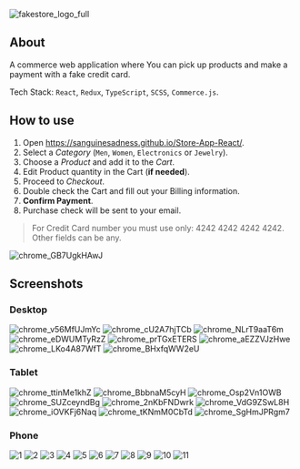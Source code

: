 ![fakestore_logo_full](https://user-images.githubusercontent.com/59533126/132042542-afaa6446-a823-4f14-b2b7-5b332fd3bcbf.png)
## About
A commerce web application where You can pick up products and make a payment with a fake credit card.

Tech Stack: `React`, `Redux`, `TypeScript`, `SCSS`, `Commerce.js`.

## How to use
1. Open https://sanguinesadness.github.io/Store-App-React/.
2. Select a _Category_ (`Men`, `Women`, `Electronics` or `Jewelry`).
3. Choose a _Product_ and add it to the _Cart_.
4. Edit Product quantity in the Cart (__if needed__).
5. Proceed to _Checkout_.
6. Double check the Cart and fill out your Billing information.
7. __Confirm Payment__.
9. Purchase check will be sent to your email.

> For Credit Card number you must use only: 4242 4242 4242 4242.
> Other fields can be any.

![chrome_GB7UgkHAwJ](https://user-images.githubusercontent.com/59533126/132044484-9a2e5a0c-0df6-44e2-ba2c-647a784e657c.png)

## Screenshots
### Desktop
![chrome_v56MfUJmYc](https://user-images.githubusercontent.com/59533126/132044925-9a4c86ee-1f67-4598-b6ce-51ae3c64258c.png)
![chrome_cU2A7hjTCb](https://user-images.githubusercontent.com/59533126/132045028-12091962-26e2-44c7-aeda-2df09019ebed.png)
![chrome_NLrT9aaT6m](https://user-images.githubusercontent.com/59533126/132044985-416288f5-b29d-477d-bd76-d0c44aa171fc.png)
![chrome_eDWUMTyRzZ](https://user-images.githubusercontent.com/59533126/132044993-f156c822-1243-47b2-8d3c-14ef4160a8af.png)
![chrome_prTGxETERS](https://user-images.githubusercontent.com/59533126/132044937-1f68ac53-1c09-43ef-83e4-6ff68541fd35.png)
![chrome_aEZZVJzHwe](https://user-images.githubusercontent.com/59533126/132045042-a5e874ba-3e2c-4f3b-a03d-b8cc10a5da4b.png)
![chrome_LKo4A87WfT](https://user-images.githubusercontent.com/59533126/132045059-5cced9fd-840d-428e-a1d1-be1796360713.png)
![chrome_BHxfqWW2eU](https://user-images.githubusercontent.com/59533126/132045061-e098fd87-1cf7-471b-bbd1-0e3ee2c140c8.png)

### Tablet
![chrome_ttinMe1khZ](https://user-images.githubusercontent.com/59533126/132045806-98effc31-8bee-4f87-ae4b-34209b0a941f.png)
![chrome_BbbnaM5cyH](https://user-images.githubusercontent.com/59533126/132045815-ba636ed0-95a2-4e72-8fad-8301de56f978.png)
![chrome_Osp2Vn1OWB](https://user-images.githubusercontent.com/59533126/132045823-7012bf94-85ab-4d98-93ce-9c3f44fe4e62.png)
![chrome_SUZceyndBg](https://user-images.githubusercontent.com/59533126/132045830-e725b36b-d7cf-42ca-a51a-e9529c710a42.png)
![chrome_2nKbFNDwrk](https://user-images.githubusercontent.com/59533126/132045839-b47fad41-9b08-4f4a-8d04-ada1226eb0e6.png)
![chrome_VdG9ZSwL8H](https://user-images.githubusercontent.com/59533126/132045923-3b990c03-0b45-45a9-9a18-0c734ff37ee7.png)
![chrome_iOVKFj6Naq](https://user-images.githubusercontent.com/59533126/132045906-0e647bdf-3260-49d0-981d-75a895ab2627.png)
![chrome_tKNmM0CbTd](https://user-images.githubusercontent.com/59533126/132045938-58ed3e80-44ab-4bae-b3ff-4e74a0ddabf3.png)
![chrome_SgHmJPRgm7](https://user-images.githubusercontent.com/59533126/132045945-ab74c57b-b87a-41d4-b2ae-dc91520c27a7.png)

### Phone
![1](https://user-images.githubusercontent.com/59533126/132047853-e726e075-ee15-4548-98d5-731f66d48c6f.jpg)
![2](https://user-images.githubusercontent.com/59533126/132047854-8271480a-3cdb-413e-a803-7a083d33926e.jpg)
![3](https://user-images.githubusercontent.com/59533126/132047856-ec1f264e-532e-42cd-99a0-63f0fbf41f80.jpg)
![4](https://user-images.githubusercontent.com/59533126/132047859-dd37967b-271a-4f1a-901c-8d48e3993b6d.jpg)
![5](https://user-images.githubusercontent.com/59533126/132047860-7dcb0b00-c3ca-4a38-87a2-2a538b2d4bbd.jpg)
![6](https://user-images.githubusercontent.com/59533126/132047861-e54497e6-d906-48f0-ba79-0372e9ea4983.jpg)
![7](https://user-images.githubusercontent.com/59533126/132047862-d62b35b2-a49f-4156-af84-668989e67f17.jpg)
![8](https://user-images.githubusercontent.com/59533126/132047863-61c31c7f-84d6-4142-a1a0-d53d1ad8173e.jpg)
![9](https://user-images.githubusercontent.com/59533126/132047864-bc66aaf7-d3c4-4535-b1c1-e3fb67686cb6.jpg)
![10](https://user-images.githubusercontent.com/59533126/132047866-1f5b8ede-16ad-4d11-8064-a4d80a442b0a.jpg)
![11](https://user-images.githubusercontent.com/59533126/132047851-f9693224-379d-45aa-98bf-627240ec51a0.jpg)
